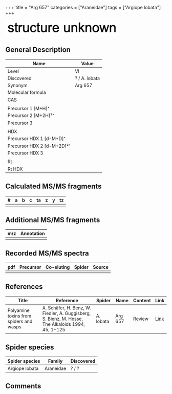 +++
title = "Arg 657"
categories = ["Araneidae"]
tags = ["Argiope lobata"]
+++

![](/img/2.png)

## General Description

| Name                       | Value         |
|----------------------------|---------------|
| Level                      | VI            |
| Discovered                 | ? / A. lobata |
| Synonym                    | Arg 657       |
| Molecular formula          |               |
| CAS                        |               |
|                            |               |
| Precursor 1 [M+H]⁺         |               |
| Precursor 2 [M+2H]²⁺       |               |
| Precursor 3                |               |
|                            |               |
| HDX                        |               |
| Precursor HDX 1 [d-M+D]⁺   |               |
| Precursor HDX 2 [d-M+2D]²⁺ |               |
| Precursor HDX 3            |               |
|                            |               |
| Rt                         |               |
| Rt HDX                     |               |

## Calculated MS/MS fragments

| # | a | b | c | ta | z | y | tz |
|---|---|---|---|----|---|---|----|
|   |   |   |   |    |   |   |    |

## Additional MS/MS fragments

| m/z | Annotation |
|-----|------------|
|     |            |

## Recorded MS/MS spectra

| pdf | Precursor | Co-eluting | Spider | Source |
|-----|-----------|------------|--------|--------|
|     |           |            |        |        |

## References

| Title                                                                                     | Reference                                                                                         | Spider     | Name   | Content          | Link                                                  |
|-------------------------------------------------------------------------------------------|---------------------------------------------------------------------------------------------------|------------|--------|------------------|-------------------------------------------------------|
| Polyamine toxins from spiders and wasps                                                              | A. Schäfer, H. Benz, W. Fiedler, A. Guggisberg, S. Bienz, M. Hesse, The Alkaloids 1994, 45, 1-125             | A. lobata  | Arg 657  | Review                           | [Link](https://doi.org/10.1016/S0099-9598(08)60276-X) |

## Spider species

| Spider species | Family    | Discovered |
|----------------|-----------|------------|
| Argiope lobata | Araneidae | ? / ?      |

## Comments
